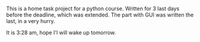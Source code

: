 This is a home task project for a python course.
Written for 3 last days before the deadline, which was extended.
The part with GUI was written the last, in a very hurry.

It is 3:28 am, hope I'l will wake up tomorrow.